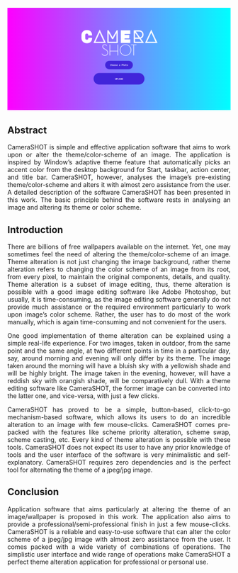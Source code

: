 ![Banner](Banner.png)

## Abstract
<p align="justify">CameraSHOT is simple and effective application software that aims to work upon or alter the theme/color-scheme of an image. The application is inspired by Window’s adaptive theme feature that automatically picks an accent color from the desktop background for Start, taskbar, action center, and title bar. CameraSHOT, however, analyses the image’s pre-existing theme/color-scheme and alters it with almost zero assistance from the user. A detailed description of the software CameraSHOT has been presented in this work. The basic principle behind the software rests in analysing an image and altering its theme or color scheme.</p>

## Introduction
<p align="justify">There are billions of free wallpapers available on the internet. Yet, one may sometimes feel the need of altering the theme/color-scheme of an image. Theme alteration is not just changing the image background, rather theme alteration refers to changing the color scheme of an image from its root, from every pixel, to maintain the original components, details, and quality. Theme alteration is a subset of image editing, thus, theme alteration is possible with a good image editing software like Adobe Photoshop, but usually, it is time-consuming, as the image editing software generally do not provide much assistance or the required environment particularly to work upon image’s color scheme. Rather, the user has to do most of the work manually, which is again time-consuming and not convenient for the users.</p>

<p align="justify">One good implementation of theme alteration can be explained using a simple real-life experience. For two images, taken in outdoor, from the same point and the same angle, at two different points in time in a particular day, say, around morning and evening will only differ by its theme. The image taken around the morning will have a bluish sky with a yellowish shade and will be highly bright. The image taken in the evening, however, will have a reddish sky with orangish shade, will be comparatively dull. With a theme editing software like CameraSHOT, the former image can be converted into the latter one, and vice-versa, with just a few clicks.</p>

<p align="justify">CameraSHOT has proved to be a simple, button-based, click-to-go mechanism-based software, which allows its users to do an incredible alteration to an image with few mouse-clicks. CameraSHOT comes pre-packed with the features like scheme priority alteration, scheme swap, scheme casting, etc. Every kind of theme alteration is possible with these tools. CameraSHOT does not expect its user to have any prior knowledge of tools and the user interface of the software is very minimalistic and self-explanatory. CameraSHOT requires zero dependencies and is the perfect tool for alternating the theme of a jpeg/jpg image.</p>

## Conclusion
<p align="justify">Application software that aims particularly at altering the theme of an image/wallpaper is proposed in this work. The application also aims to provide a professional/semi-professional finish in just a few mouse-clicks. CameraSHOT is a reliable and easy-to-use software that can alter the color scheme of a jpeg/jpg image with almost zero assistance from the user. It comes packed with a wide variety of combinations of operations. The simplistic user interface and wide range of operations make CameraSHOT a perfect theme alteration application for professional or personal use.</p>
